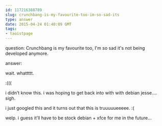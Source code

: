```yaml
---
id: 117216388789
slug: crunchbang-is-my-favourite-too-im-so-sad-its
type: answer
date: 2015-04-24 01:40:09 GMT
tags:
- taoistpage
---
```

question: Crunchbang is my favourite too, I'm so sad it's not being developed anymore.

answer: <p>wait. whattttt.&nbsp;</p><p>:(((</p><p>i didn’t know this. i was hoping to get back into with with debian jesse.... sigh.</p><p>i just googled this and it turns out that this is truuuuueeeee. :(</p><p>welp. i guess it’ll have to be stock debian + xfce for me in the future...</p>